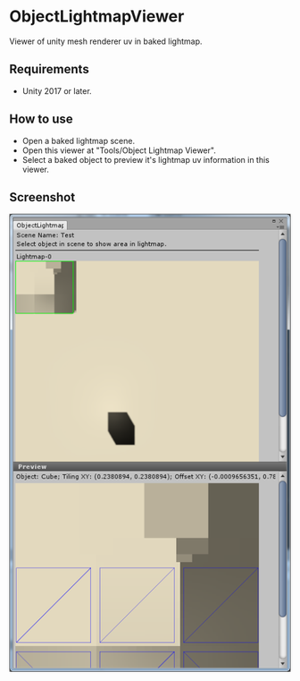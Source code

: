 # ObjectLightmapViewer
Viewer of unity mesh renderer uv in baked lightmap.

## Requirements
* Unity 2017 or later.

## How to use
* Open a baked lightmap scene.
* Open this viewer at "Tools/Object Lightmap Viewer".
* Select a baked object to preview it's lightmap uv information in this viewer.

## Screenshot
![Screenshot](Example.png)
